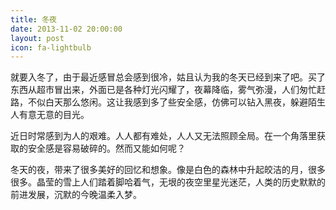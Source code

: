 ```yaml
---
title: 冬夜
date: 2013-11-02 20:00:00
layout: post
icon: fa-lightbulb
---
```


就要入冬了，由于最近感冒总会感到很冷，姑且认为我的冬天已经到来了吧。买了东西从超市冒出来，外面已是各种灯光闪耀了，夜幕降临，雾气弥漫，人们匆忙赶路，不似白天那么悠闲。这让我感到多了些安全感，仿佛可以钻入黑夜，躲避陌生人有意无意的目光。

近日时常感到为人的艰难。人人都有难处，人人又无法照顾全局。在一个角落里获取的安全感是容易破碎的。然而又能如何呢？

冬天的夜，带来了很多美好的回忆和想象。像是白色的森林中升起皎洁的月，很多很多。晶莹的雪上人们踏着脚哈着气，无垠的夜空里星光迷茫，人类的历史默默的前进发展，沉默的今晚温柔入梦。


